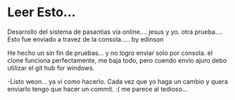 # Leer Esto...
Desarrollo del sistema de pasantias via online.... jesus y yo. otra prueba....
Esto fue enviado a travez de la consola..... by edinson

He hecho un sin fin de pruebas... y no logro enviar solo por consola. el clone funciona perfectamente, me baja todo, pero cuendo envio ajuro debo utilizar el git hub for windows.

-Listo weon... ya vi como hacerlo. Cada vez que yo haga un cambio y quera enviarlo tengo que hacer un commit. :(
me parece al tedioso...
